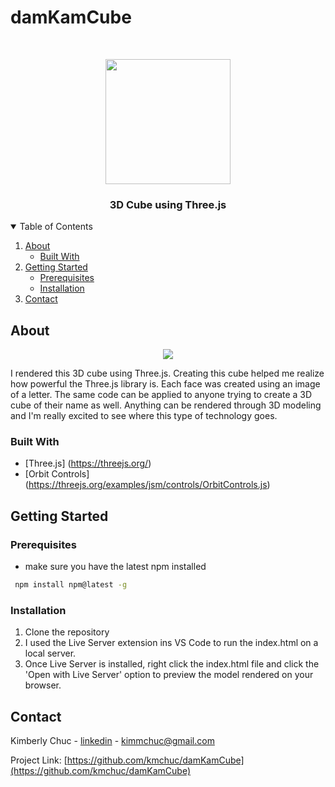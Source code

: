 # damKamCube

<!-- Project Logo -->
<br/>
<p align="center">
  <img src="https://user-images.githubusercontent.com/59525393/108650759-64b3f900-7464-11eb-83db-c1d991c1295c.gif" width="200" height="200">
  
  <h3 align="center"> 3D Cube using Three.js</h3>
  
</p>

<!-- Table of Contents -->
<details open="open">
  <summary>Table of Contents</summary>
  <ol>
    <li>
      <a href="#about">About</a>
      <ul>
        <li><a href="#built-with">Built With</a></li>
      </ul>
    </li>
    <li>
      <a href="getting-started">Getting Started</a>
      <ul>
        <li><a href="#prerequisites">Prerequisites</a></li>
        <li><a href="#installation">Installation</a></li>
      </ul>
    </li>
    <li><a href="#contact">Contact</a></li>
  </ol>
</details>

## About
<p align="center">
  <img src="https://user-images.githubusercontent.com/59525393/108770581-8f529000-74fe-11eb-95a1-e1a18b6b5157.png">
</p>
I rendered this 3D cube using Three.js. Creating this cube helped me realize how powerful the Three.js library is. Each face was created using an image of a letter. The same code can be applied to anyone trying to create a 3D cube of their name as well. Anything can be rendered through 3D modeling and I'm really excited to see where this type of technology goes. 

### Built With
* [Three.js] (https://threejs.org/)
* [Orbit Controls] (https://threejs.org/examples/jsm/controls/OrbitControls.js)


<!-- Getting Started -->
## Getting Started

### Prerequisites
* make sure you have the latest npm installed 
 ```sh
  npm install npm@latest -g
  ```
  
  ### Installation
   1. Clone the repository
   2. I used the Live Server extension ins VS Code to run the index.html on a local server. 
   3. Once Live Server is installed, right click the index.html file and click the 'Open with Live Server' option to preview the model rendered on your browser.

<!-- CONTACT -->
## Contact

Kimberly Chuc - [linkedin](https://www.linkedin.com/in/kimberlymchuc/) - kimmchuc@gmail.com

Project Link: [https://github.com/kmchuc/damKamCube](https://github.com/kmchuc/damKamCube)
